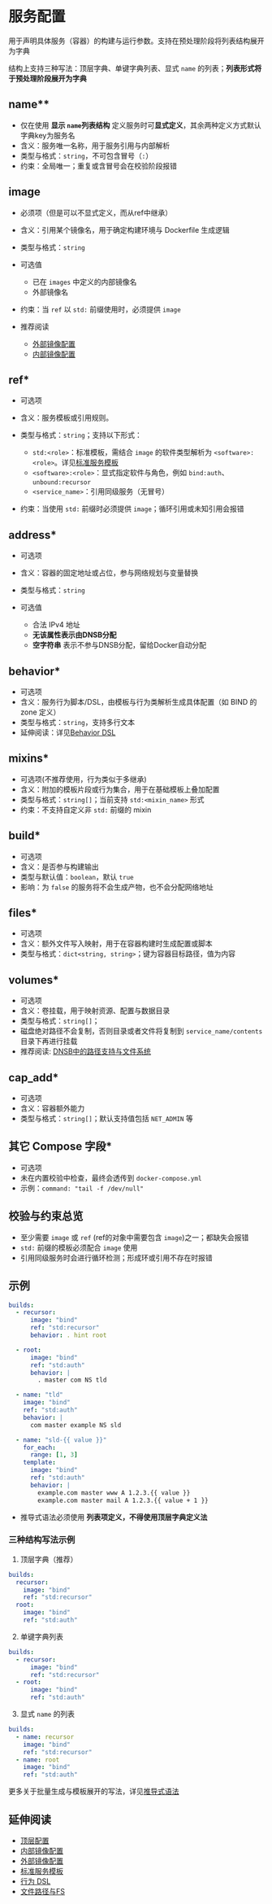 # 服务配置

用于声明具体服务（容器）的构建与运行参数。支持在预处理阶段将列表结构展开为字典

结构上支持三种写法：顶层字典、单键字典列表、显式 `name` 的列表；**列表形式将于预处理阶段展开为字典**

## name**

- 仅在使用 **显示 `name`列表结构** 定义服务时可**显式定义**，其余两种定义方式默认字典key为服务名
- 含义：服务唯一名称，用于服务引用与内部解析
- 类型与格式：`string`，不可包含冒号（`:`）
- 约束：全局唯一；重复或含冒号会在校验阶段报错

## image

- 必须项（但是可以不显式定义，而从ref中继承）
- 含义：引用某个镜像名，用于确定构建环境与 Dockerfile 生成逻辑
- 类型与格式：`string`
- 可选值

  - 已在 `images` 中定义的内部镜像名
  - 外部镜像名
- 约束：当 `ref` 以 `std:` 前缀使用时，必须提供 `image`
- 推荐阅读

  - [外部镜像配置](external-images.md)
  - [内部镜像配置](images.md)

## ref*

- 可选项
- 含义：服务模板或引用规则。
- 类型与格式：`string`；支持以下形式：

  - `std:<role>`：标准模板，需结合 `image` 的软件类型解析为 `<software>:<role>`。详见[标准服务模板](../rule/build-templates.md)
  - `<software>:<role>`：显式指定软件与角色，例如 `bind:auth`、`unbound:recursor`
  - `<service_name>`：引用同级服务（无冒号）
- 约束：当使用 `std:` 前缀时必须提供 `image`；循环引用或未知引用会报错

## address*

- 可选项
- 含义：容器的固定地址或占位，参与网络规划与变量替换
- 类型与格式：`string`
- 可选值

  - 合法 IPv4 地址
  - **无该属性表示由DNSB分配**
  - **空字符串** 表示不参与DNSB分配，留给Docker自动分配

## behavior*

- 可选项
- 含义：服务行为脚本/DSL，由模板与行为类解析生成具体配置（如 BIND 的 zone 定义）
- 类型与格式：`string`，支持多行文本
- 延伸阅读：详见[Behavior DSL](../rule/behavior-dsl.md)

## mixins*

- 可选项(不推荐使用，行为类似于多继承)
- 含义：附加的模板片段或行为集合，用于在基础模板上叠加配置
- 类型与格式：`string[]`；当前支持 `std:<mixin_name>` 形式
- 约束：不支持自定义非 `std:` 前缀的 mixin

## build*

- 可选项
- 含义：是否参与构建输出
- 类型与默认值：`boolean`，默认 `true`
- 影响：为 `false` 的服务将不会生成产物，也不会分配网络地址

## files*

- 可选项
- 含义：额外文件写入映射，用于在容器构建时生成配置或脚本
- 类型与格式：`dict<string, string>`；键为容器目标路径，值为内容

## volumes*

- 可选项
- 含义：卷挂载，用于映射资源、配置与数据目录
- 类型与格式：`string[]`；
- 磁盘绝对路径不会复制，否则目录或者文件将复制到 `service_name/contents`目录下再进行挂载
- 推荐阅读: [DNSB中的路径支持与文件系统](../rule/paths-and-fs.md)

## cap_add*

- 可选项
- 含义：容器额外能力
- 类型与格式：`string[]`；默认支持值包括 `NET_ADMIN` 等

## 其它 Compose 字段*

- 可选项
- 未在内置校验中检查，最终会透传到 `docker-compose.yml`
- 示例：`command: "tail -f /dev/null"`

## 校验与约束总览

- 至少需要 `image` 或 `ref` (ref的对象中需要包含 `image`)之一；都缺失会报错
- `std:` 前缀的模板必须配合 `image` 使用
- 引用同级服务时会进行循环检测；形成环或引用不存在时报错

## 示例

```yaml
builds:
  - recursor:
      image: "bind"
      ref: "std:recursor"
      behavior: . hint root

  - root:
      image: "bind"
      ref: "std:auth"
      behavior: |
        . master com NS tld

  - name: "tld"
    image: "bind"
    ref: "std:auth"
    behavior: |
      com master example NS sld

  - name: "sld-{{ value }}"
    for_each:
      range: [1, 3]
    template:
      image: "bind"
      ref: "std:auth"
      behavior: |
        example.com master www A 1.2.3.{{ value }}
        example.com master mail A 1.2.3.{{ value + 1 }}


```

- 推导式语法必须使用 **列表项定义，不得使用顶层字典定义法**

### 三种结构写法示例

1) 顶层字典（推荐）

```yaml
builds:
  recursor:
    image: "bind"
    ref: "std:recursor"
  root:
    image: "bind"
    ref: "std:auth"

```

2) 单键字典列表

```yaml
builds:
  - recursor:
      image: "bind"
      ref: "std:recursor"
  - root:
      image: "bind"
      ref: "std:auth"
```

3) 显式 `name` 的列表

```yaml
builds:
  - name: recursor
    image: "bind"
    ref: "std:recursor"
  - name: root
    image: "bind"
    ref: "std:auth"
```

更多关于批量生成与模板展开的写法，详见[推导式语法](../rule/comprehension.md)

## 延伸阅读

- [顶层配置](top-level.md)
- [内部镜像配置](images.md)
- [外部镜像配置](external-images.md)
- [标准服务模板](../rule/build-templates.md)
- [行为 DSL](../rule/behavior-dsl.md)
- [文件路径与FS](../rule/paths-and-fs.md)
